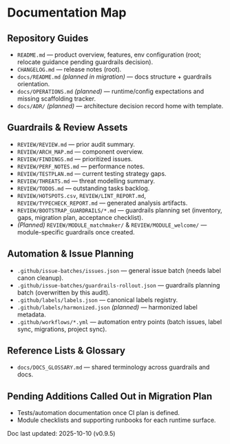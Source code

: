 # Documentation Map

## Repository Guides
- `README.md` — product overview, features, env configuration (root; relocate guidance pending guardrails decision).
- `CHANGELOG.md` — release notes (root).
- `docs/README.md` *(planned in migration)* — docs structure + guardrails orientation.
- `docs/OPERATIONS.md` *(planned)* — runtime/config expectations and missing scaffolding tracker.
- `docs/ADR/` *(planned)* — architecture decision record home with template.

## Guardrails & Review Assets
- `REVIEW/REVIEW.md` — prior audit summary.
- `REVIEW/ARCH_MAP.md` — component overview.
- `REVIEW/FINDINGS.md` — prioritized issues.
- `REVIEW/PERF_NOTES.md` — performance notes.
- `REVIEW/TESTPLAN.md` — current testing strategy gaps.
- `REVIEW/THREATS.md` — threat modelling summary.
- `REVIEW/TODOS.md` — outstanding tasks backlog.
- `REVIEW/HOTSPOTS.csv`, `REVIEW/LINT_REPORT.md`, `REVIEW/TYPECHECK_REPORT.md` — generated analysis artifacts.
- `REVIEW/BOOTSTRAP_GUARDRAILS/*.md` — guardrails planning set (inventory, gaps, migration plan, acceptance checklist).
- *(Planned)* `REVIEW/MODULE_matchmaker/` & `REVIEW/MODULE_welcome/` — module-specific guardrails once created.

## Automation & Issue Planning
- `.github/issue-batches/issues.json` — general issue batch (needs label canon cleanup).
- `.github/issue-batches/guardrails-rollout.json` — guardrails planning batch (overwritten by this audit).
- `.github/labels/labels.json` — canonical labels registry.
- `.github/labels/harmonized.json` *(planned)* — harmonized label metadata.
- `.github/workflows/*.yml` — automation entry points (batch issues, label sync, migrations, project sync).

## Reference Lists & Glossary
- `docs/DOCS_GLOSSARY.md` — shared terminology across guardrails and docs.

## Pending Additions Called Out in Migration Plan
- Tests/automation documentation once CI plan is defined.
- Module checklists and supporting runbooks for each runtime surface.

Doc last updated: 2025-10-10 (v0.9.5)
